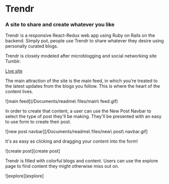 # Trendr

### A site to share and create whatever you like

Trendr is a responsive React-Redux web app using Ruby on Rails on the backend. Simply put, people use Trendr to share whatever they desire using personally curated blogs.

Trendr is closely modeled after microblogging and social networking site Tumblr.

[Live site](https://trendr.thinksalat.com)

The main attraction of the site is the main feed, in which you're treated to the latest updates from the blogs you follow. This is where the heart of the content lives.

![main feed](/Documents/readme\ files/main\ feed.gif)

In order to create that content, a user can use the New Post Navbar to select the type of post they'll be making. They'll be presented with an easy to use form to create their post.

![new post navbar][/Documents/readme\ files/new\ post\ navbar.gif]

It's as easy as clicking and dragging your content into the form!

![create post][create post]

Trendr is filled with colorful blogs and content. Users can use the explore page to find content they might otherwise miss out on.

![explore][explore]

